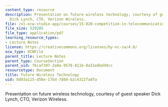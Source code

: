 ```yaml
---
content_type: resource
description: Presentation on future wireless technology, courtesy of guest speaker
  Dick Lynch, CTO, Verizon Wireless.
file: /ol-ocw-studio-app/courses/15-020-competition-in-telecommunications-fall-2003/8d03a125d58e17bd7d84b2c4322fadfa_lec8_verizon.pdf
file_size: 529285
file_type: application/pdf
learning_resource_types:
- Lecture Notes
license: https://creativecommons.org/licenses/by-nc-sa/4.0/
ocw_type: OCWFile
parent_title: Lecture Notes
parent_type: CourseSection
parent_uid: 76caf397-2a8a-9578-811b-0a31e8bd49cc
resourcetype: Document
title: Future Wireless Technology
uid: 8d03a125-d58e-17bd-7d84-b2c4322fadfa
---
```

Presentation on future wireless technology, courtesy of guest speaker Dick Lynch, CTO, Verizon Wireless.